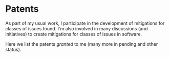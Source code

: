 # Patents
As part of my usual work, I participate in the development of mitigations for classes of issues found.  I'm also
involved in many discussions (and initiatives) to create mitigations for classes of issues in software.

Here we list the patents *granted* to me (many more in pending and other status).
